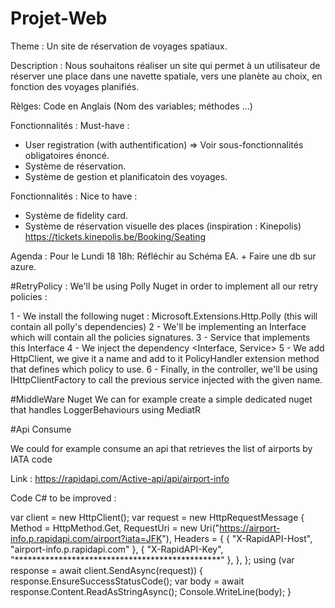 # Projet-Web

Theme : Un site de réservation de voyages spatiaux.

Description : Nous souhaitons réaliser un site qui permet à un utilisateur de réserver une place dans une navette spatiale, vers une planète au choix, en fonction des voyages planifiés.

Rèlges: Code en Anglais (Nom des variables; méthodes ...)

Fonctionnalités : Must-have : 

- User registration (with authentification) => Voir sous-fonctionnalités obligatoires énoncé.
- Système de réservation.
- Système de gestion et planificatoin des voyages.


Fonctionnalités : Nice to have :
- Système de fidelity card.
- Système de réservation visuelle des places (inspiration : Kinepolis) https://tickets.kinepolis.be/Booking/Seating


Agenda :
Pour le Lundi 18 18h:
Réfléchir au Schéma EA. + Faire une db sur azure.



#RetryPolicy :
We'll be using Polly Nuget in order to implement all our retry policies :

1 - We install the following nuget :
    Microsoft.Extensions.Http.Polly (this will contain all polly's dependencies)
2 - We'll be implementing an Interface which will contain all the policies signatures.
3 - Service that implements this Interface
4 - We inject the dependency <Interface, Service>
5 - We add HttpClient, we give it a name and add to it PolicyHandler extension method that defines which policy to use.
6 - Finally, in the controller, we'll be using IHttpClientFactory to call the previous service injected with the given name.

#MiddleWare Nuget
We can for example create a simple dedicated nuget that handles LoggerBehaviours using MediatR


#Api Consume 

We could for example consume an api that retrieves the list of airports by IATA code

Link : https://rapidapi.com/Active-api/api/airport-info

Code C# to be improved :

var client = new HttpClient();
var request = new HttpRequestMessage
{
	Method = HttpMethod.Get,
	RequestUri = new Uri("https://airport-info.p.rapidapi.com/airport?iata=JFK"),
	Headers =
	{
		{ "X-RapidAPI-Host", "airport-info.p.rapidapi.com" },
		{ "X-RapidAPI-Key", "***********************************************" },
	},
};
using (var response = await client.SendAsync(request))
{
	response.EnsureSuccessStatusCode();
	var body = await response.Content.ReadAsStringAsync();
	Console.WriteLine(body);
}





